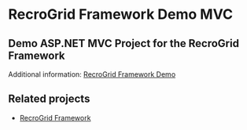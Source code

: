 RecroGrid Framework Demo MVC
============================

## Demo ASP.NET MVC Project for the RecroGrid Framework

Additional information: [RecroGrid Framework Demo](https://github.com/RecroGridFramework/RGF.Demo)

## Related projects

- [RecroGrid Framework](https://RecroGrid.com)
